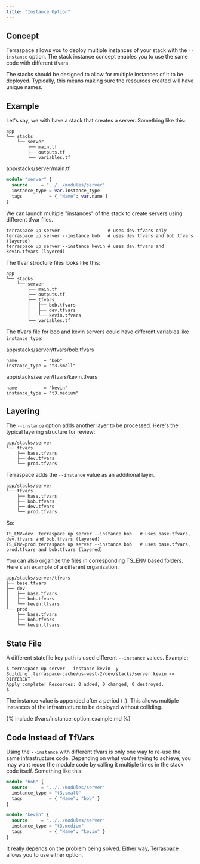 ```yaml
---
title: "Instance Option"
---
```


## Concept

Terraspace allows you to deploy multiple instances of your stack with the `--instance` option. The stack instance concept enables you to use the same code with different tfvars.

The stacks should be designed to allow for multiple instances of it to be deployed. Typically, this means making sure the resources created will have unique names.

## Example

Let's say, we with have a stack that creates a server. Something like this:

    app
    └── stacks
        └── server
            ├── main.tf
            ├── outputs.tf
            └── variables.tf

app/stacks/server/main.tf

```terraform
module "server" {
  source     = "../../modules/server"
  instance_type = var.instance_type
  tags          = { "Name": var.name }
}
```

We can launch multiple "instances" of the stack to create servers using different tfvar files.

    terraspace up server                  # uses dev.tfvars only
    terraspace up server --instance bob   # uses dev.tfvars and bob.tfvars (layered)
    terraspace up server --instance kevin # uses dev.tfvars and kevin.tfvars (layered)

The tfvar structure files looks like this:

    app
    └── stacks
        └── server
            ├── main.tf
            ├── outputs.tf
            ├── tfvars
            │   ├── bob.tfvars
            │   ├── dev.tfvars
            │   └── kevin.tfvars
            └── variables.tf

The tfvars file for bob and kevin servers could have different variables like `instance_type`:

app/stacks/server/tfvars/bob.tfvars

    name          = "bob"
    instance_type = "t3.small"

app/stacks/server/tfvars/kevin.tfvars

    name          = "kevin"
    instance_type = "t3.medium"

## Layering

The `--instance` option adds another layer to be processed. Here's the typical layering structure for review:

    app/stacks/server
    └── tfvars
        ├── base.tfvars
        ├── dev.tfvars
        └── prod.tfvars

Terraspace adds the `--instance` value as an additional layer.

    app/stacks/server
    └── tfvars
        ├── base.tfvars
        ├── bob.tfvars
        ├── dev.tfvars
        └── prod.tfvars

So:

    TS_ENV=dev  terraspace up server --instance bob   # uses base.tfvars, dev.tfvars and bob.tfvars (layered)
    TS_ENV=prod terraspace up server --instance bob   # uses base.tfvars, prod.tfvars and bob.tfvars (layered)

You can also organize the files in corresponding TS_ENV based folders. Here's an example of a different organization.

    app/stacks/server/tfvars
    ├── base.tfvars
    ├── dev
    │   ├── base.tfvars
    │   ├── bob.tfvars
    │   └── kevin.tfvars
    └── prod
        ├── base.tfvars
        ├── bob.tfvars
        └── kevin.tfvars

## State File

A different statefile key path is used different `--instance` values. Example:

    $ terraspace up server --instance kevin -y
    Building .terraspace-cache/us-west-2/dev/stacks/server.kevin <= DIFFERENT
    Apply complete! Resources: 0 added, 0 changed, 0 destroyed.
    $

The instance value is appended after a period (`.`). This allows multiple instances of the infrastructure to be deployed without colliding.

{% include tfvars/instance_option_example.md %}

## Code Instead of TfVars

Using the `--instance` with different tfvars is only one way to re-use the same infrastructure code. Depending on what you're trying to achieve, you may want reuse the module code by calling it multiple times in the stack code itself. Something like this:

```terraform
module "bob" {
  source     = "../../modules/server"
  instance_type = "t3.small"
  tags          = { "Name": "bob" }
}

module "kevin" {
  source     = "../../modules/server"
  instance_type = "t3.medium"
  tags          = { "Name": "kevin" }
}
```

It really depends on the problem being solved. Either way, Terraspace allows you to use either option.

